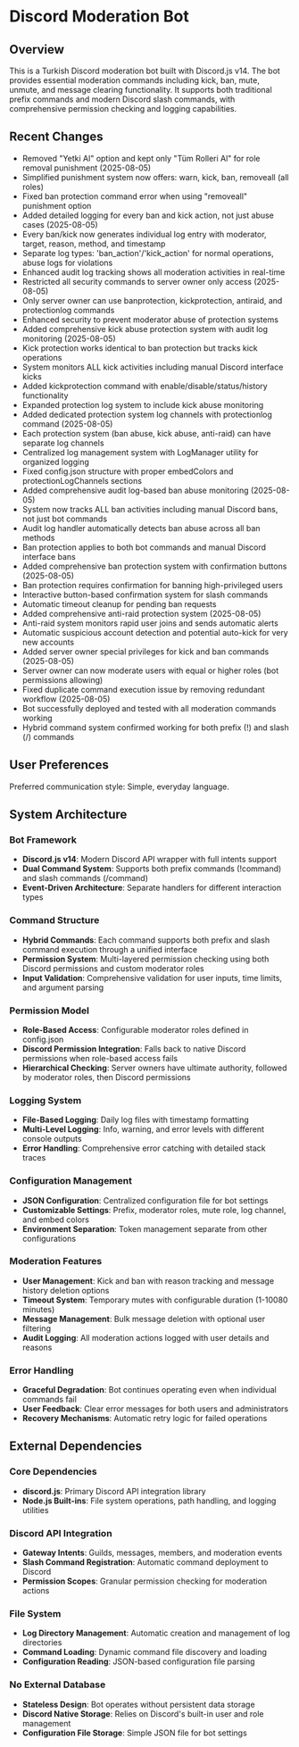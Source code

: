 # Discord Moderation Bot

## Overview

This is a Turkish Discord moderation bot built with Discord.js v14. The bot provides essential moderation commands including kick, ban, mute, unmute, and message clearing functionality. It supports both traditional prefix commands and modern Discord slash commands, with comprehensive permission checking and logging capabilities.

## Recent Changes

- Removed "Yetki Al" option and kept only "Tüm Rolleri Al" for role removal punishment (2025-08-05)
- Simplified punishment system now offers: warn, kick, ban, removeall (all roles)
- Fixed ban protection command error when using "removeall" punishment option
- Added detailed logging for every ban and kick action, not just abuse cases (2025-08-05)
- Every ban/kick now generates individual log entry with moderator, target, reason, method, and timestamp
- Separate log types: 'ban_action'/'kick_action' for normal operations, abuse logs for violations
- Enhanced audit log tracking shows all moderation activities in real-time
- Restricted all security commands to server owner only access (2025-08-05)
- Only server owner can use banprotection, kickprotection, antiraid, and protectionlog commands
- Enhanced security to prevent moderator abuse of protection systems
- Added comprehensive kick abuse protection system with audit log monitoring (2025-08-05)
- Kick protection works identical to ban protection but tracks kick operations
- System monitors ALL kick activities including manual Discord interface kicks
- Added kickprotection command with enable/disable/status/history functionality
- Expanded protection log system to include kick abuse monitoring
- Added dedicated protection system log channels with protectionlog command (2025-08-05)
- Each protection system (ban abuse, kick abuse, anti-raid) can have separate log channels
- Centralized log management system with LogManager utility for organized logging
- Fixed config.json structure with proper embedColors and protectionLogChannels sections
- Added comprehensive audit log-based ban abuse monitoring (2025-08-05)
- System now tracks ALL ban activities including manual Discord bans, not just bot commands
- Audit log handler automatically detects ban abuse across all ban methods
- Ban protection applies to both bot commands and manual Discord interface bans
- Added comprehensive ban protection system with confirmation buttons (2025-08-05)
- Ban protection requires confirmation for banning high-privileged users
- Interactive button-based confirmation system for slash commands
- Automatic timeout cleanup for pending ban requests
- Added comprehensive anti-raid protection system (2025-08-05)
- Anti-raid system monitors rapid user joins and sends automatic alerts
- Automatic suspicious account detection and potential auto-kick for very new accounts
- Added server owner special privileges for kick and ban commands (2025-08-05)
- Server owner can now moderate users with equal or higher roles (bot permissions allowing)
- Fixed duplicate command execution issue by removing redundant workflow (2025-08-05)
- Bot successfully deployed and tested with all moderation commands working
- Hybrid command system confirmed working for both prefix (!) and slash (/) commands

## User Preferences

Preferred communication style: Simple, everyday language.

## System Architecture

### Bot Framework
- **Discord.js v14**: Modern Discord API wrapper with full intents support
- **Dual Command System**: Supports both prefix commands (!command) and slash commands (/command)
- **Event-Driven Architecture**: Separate handlers for different interaction types

### Command Structure
- **Hybrid Commands**: Each command supports both prefix and slash command execution through a unified interface
- **Permission System**: Multi-layered permission checking using both Discord permissions and custom moderator roles
- **Input Validation**: Comprehensive validation for user inputs, time limits, and argument parsing

### Permission Model
- **Role-Based Access**: Configurable moderator roles defined in config.json
- **Discord Permission Integration**: Falls back to native Discord permissions when role-based access fails
- **Hierarchical Checking**: Server owners have ultimate authority, followed by moderator roles, then Discord permissions

### Logging System
- **File-Based Logging**: Daily log files with timestamp formatting
- **Multi-Level Logging**: Info, warning, and error levels with different console outputs
- **Error Handling**: Comprehensive error catching with detailed stack traces

### Configuration Management
- **JSON Configuration**: Centralized configuration file for bot settings
- **Customizable Settings**: Prefix, moderator roles, mute role, log channel, and embed colors
- **Environment Separation**: Token management separate from other configurations

### Moderation Features
- **User Management**: Kick and ban with reason tracking and message history deletion options
- **Timeout System**: Temporary mutes with configurable duration (1-10080 minutes)
- **Message Management**: Bulk message deletion with optional user filtering
- **Audit Logging**: All moderation actions logged with user details and reasons

### Error Handling
- **Graceful Degradation**: Bot continues operating even when individual commands fail
- **User Feedback**: Clear error messages for both users and administrators
- **Recovery Mechanisms**: Automatic retry logic for failed operations

## External Dependencies

### Core Dependencies
- **discord.js**: Primary Discord API integration library
- **Node.js Built-ins**: File system operations, path handling, and logging utilities

### Discord API Integration
- **Gateway Intents**: Guilds, messages, members, and moderation events
- **Slash Command Registration**: Automatic command deployment to Discord
- **Permission Scopes**: Granular permission checking for moderation actions

### File System
- **Log Directory Management**: Automatic creation and management of log directories
- **Command Loading**: Dynamic command file discovery and loading
- **Configuration Reading**: JSON-based configuration file parsing

### No External Database
- **Stateless Design**: Bot operates without persistent data storage
- **Discord Native Storage**: Relies on Discord's built-in user and role management
- **Configuration File Storage**: Simple JSON file for bot settings